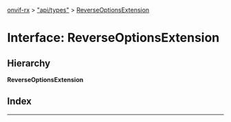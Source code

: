 [onvif-rx](../README.md) > ["api/types"](../modules/_api_types_.md) > [ReverseOptionsExtension](../interfaces/_api_types_.reverseoptionsextension.md)

# Interface: ReverseOptionsExtension

## Hierarchy

**ReverseOptionsExtension**

## Index

---

